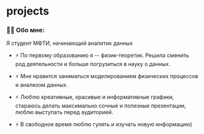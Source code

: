 # projects
### :woman_technologist: Обо мне:
Я студент МФТИ, начинающий аналитик данных
- :zap: По первому образованию я -- физик-теоретик. Решила сменить род деятельности и больше погрузиться в науку о данных.

- :zap: Мне нравится заниматься моделированием физических процессов и анализом данных. 

- :zap: Люблю креативные, красивые и информативные графики, стараюсь делать максимально сочные и полезные презентации, люблю выступать перед аудиторией.

- :zap: В свободное время люблю гулять и изучать новую информацию)
